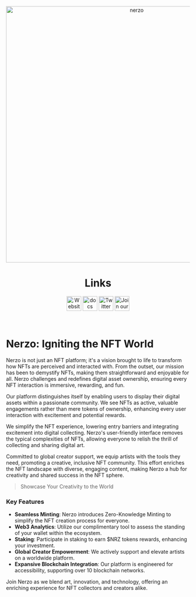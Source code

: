 <p align="center">
<br />
<a href="https://nerzo.xyz/"><img src="https://ibb.co/88Q9jp0" width="700" alt="nerzo"/></a>
<br />
</p>
<h1 align="center">Links</h1>
<p align="center">
<a href="https://nerzo.xyz/"><img src="[https://img.icons8.com/color/48/000000/domain.png](https://i.ibb.co/zftZSYr/logo.png)" width="40" height="40" alt="Website"/></a>
<a href="https://docs.google.com/document/d/1NvL-yIigR5zeCT6UXbX38eba-LZkbkt2x_MePddNVOY/edit"><img alt="docs" src="https://img.icons8.com/color/48/000000/document.png" width="40" height="40"/></a>
<a href="https://x.com/_nerzo_"><img alt="Twitter" src="https://img.icons8.com/color/48/000000/twitter.png" width="40" height="40"/></a>
<a href="https://discord.gg/FytJTGwhkR"><img alt="Join our Discord!" src="https://img.icons8.com/color/48/000000/discord-logo.png" width="40" height="40"/></a>
</p>
<br />





# Nerzo: Igniting the NFT World

Nerzo is not just an NFT platform; it's a vision brought to life to transform how NFTs are perceived and interacted with. From the outset, our mission has been to demystify NFTs, making them straightforward and enjoyable for all. Nerzo challenges and redefines digital asset ownership, ensuring every NFT interaction is immersive, rewarding, and fun.

Our platform distinguishes itself by enabling users to display their digital assets within a passionate community. We see NFTs as active, valuable engagements rather than mere tokens of ownership, enhancing every user interaction with excitement and potential rewards.

We simplify the NFT experience, lowering entry barriers and integrating excitement into digital collecting. Nerzo's user-friendly interface removes the typical complexities of NFTs, allowing everyone to relish the thrill of collecting and sharing digital art.

Committed to global creator support, we equip artists with the tools they need, promoting a creative, inclusive NFT community. This effort enriches the NFT landscape with diverse, engaging content, making Nerzo a hub for creativity and shared success in the NFT sphere.
 
 > Showcase Your Creativity to the World

### Key Features

- **Seamless Minting**: Nerzo introduces Zero-Knowledge Minting to simplify the NFT creation process for everyone.
- **Web3 Analytics**: Utilize our complimentary tool to assess the standing of your wallet within the ecosystem.
- **Staking**: Participate in staking to earn $NRZ tokens rewards, enhancing your investment.
- **Global Creator Empowerment**: We actively support and elevate artists on a worldwide platform.
- **Expansive Blockchain Integration**: Our platform is engineered for accessibility, supporting over 10 blockchain networks.

Join Nerzo as we blend art, innovation, and technology, offering an enriching experience for NFT collectors and creators alike.





